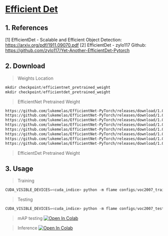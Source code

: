# [Efficient Det](https://arxiv.org/pdf/1911.09070.pdf)

## 1. References
[1] EfficientDet - Scalable and Efficient Object Detection: https://arxiv.org/pdf/1911.09070.pdf
[2] EfficientDet - zylo117 Github: https://github.com/zylo117/Yet-Another-EfficientDet-Pytorch

## 2. Download
> Weights Location
```python
mkdir checkpoint/efficientnet_pretrained_weight
mkdir checkpoint/efficientdet_pretrained_weight
```

> EfficientNet Pretrained Weight
```bash
https://github.com/lukemelas/EfficientNet-PyTorch/releases/download/1.0/efficientnet-b0-355c32eb.pth
https://github.com/lukemelas/EfficientNet-PyTorch/releases/download/1.0/efficientnet-b1-f1951068.pth
https://github.com/lukemelas/EfficientNet-PyTorch/releases/download/1.0/efficientnet-b2-8bb594d6.pth
https://github.com/lukemelas/EfficientNet-PyTorch/releases/download/1.0/efficientnet-b3-5fb5a3c3.pth
https://github.com/lukemelas/EfficientNet-PyTorch/releases/download/1.0/efficientnet-b4-6ed6700e.pth
https://github.com/lukemelas/EfficientNet-PyTorch/releases/download/1.0/efficientnet-b5-b6417697.pth
https://github.com/lukemelas/EfficientNet-PyTorch/releases/download/1.0/efficientnet-b6-c76e70fd.pth
https://github.com/lukemelas/EfficientNet-PyTorch/releases/download/1.0/efficientnet-b7-dcc49843.pth
```

> EfficientDet Pretrained Weight


## 3. Usage
> Training
```python
CUDA_VISIBLE_DEVICES=<cuda_indice> python -m flame configs/voc2007_training.yaml
```

> Testing
```python
CUDA_VISIBLE_DEVICES=<cuda_indice> python -m flame configs/voc2007_testing.yaml
```

> mAP testing
[![Open In Colab](https://colab.research.google.com/assets/colab-badge.svg)](https://colab.research.google.com/drive/1LQWWi0IfUKFEtrJk-oAZcXKlf9hQ7cQ5?usp=sharing)

> Inference
[![Open In Colab](https://colab.research.google.com/assets/colab-badge.svg)](https://drive.google.com/file/d/1n4QoUcpv3wz6lXsWJSBAbRk4ZdO6NnEb/view?usp=sharing)
